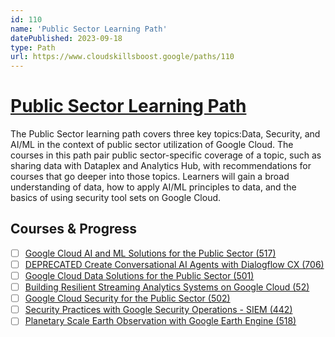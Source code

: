 ```yaml
---
id: 110
name: 'Public Sector Learning Path'
datePublished: 2023-09-18
type: Path
url: https://www.cloudskillsboost.google/paths/110
---
```


# [Public Sector Learning Path](https://www.cloudskillsboost.google/paths/110)

The Public Sector learning path covers three key topics:Data, Security, and AI/ML in the context of public sector utilization of Google Cloud. The courses in this path pair public sector-specific coverage of a topic, such as sharing data with Dataplex and Analytics Hub, with recommendations for courses that go deeper into those topics. Learners will gain a broad understanding of data, how to apply AI/ML principles to data, and the basics of using security tool sets on Google Cloud.

## Courses & Progress

- [ ] [Google Cloud AI and ML Solutions for the Public Sector (517)](../courses/Google-Cloud-AI-and-ML-Solutions-for-the-Public-Sector.md)
- [ ] [DEPRECATED Create Conversational AI Agents with Dialogflow CX (706)](../courses/DEPRECATED-Create-Conversational-AI-Agents-with-Dialogflow-CX.md)
- [ ] [Google Cloud Data Solutions for the Public Sector (501)](../courses/Google-Cloud-Data-Solutions-for-the-Public-Sector.md)
- [ ] [Building Resilient Streaming Analytics Systems on Google Cloud (52)](../courses/Building-Resilient-Streaming-Analytics-Systems-on-Google-Cloud.md)
- [ ] [Google Cloud Security for the Public Sector (502)](../courses/Google-Cloud-Security-for-the-Public-Sector.md)
- [ ] [Security Practices with Google Security Operations - SIEM (442)](../courses/Security-Practices-with-Google-Security-Operations-SIEM.md)
- [ ] [Planetary Scale Earth Observation with Google Earth Engine (518)](../courses/Planetary-Scale-Earth-Observation-with-Google-Earth-Engine.md)
